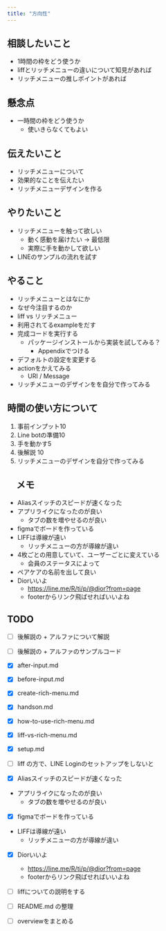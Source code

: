 ```yaml
---
title: "方向性"
---
```


## 相談したいこと
- 1時間の枠をどう使うか
- liffとリッチメニューの違いについて知見があれば
- リッチメニューの推しポイントがあれば

## 懸念点
- 一時間の枠をどう使うか
    - 使いきらなくてもよい

## 伝えたいこと

- リッチメニューについて
- 効果的なことを伝えたい
- リッチメニューデザインを作る

## やりたいこと
- リッチメニューを触って欲しい
  - 動く感動を届けたい → 最低限
  - 実際に手を動かして欲しい
- LINEのサンプルの流れを試す

## やること

- リッチメニューとはなにか
- なぜ今注目するのか
- liff vs リッチメニュー
- 利用されてるexampleをだす
- 完成コードを実行する
  - パッケージインストールから実装を試してみる？
    - Appendixでつける
- デフォルトの設定を変更する
- actionをかえてみる
    - URI / Message
- リッチメニューのデザインをを自分で作ってみる

## 時間の使い方について

1. 事前インプット10
2. Line botの準備10
3. 手を動かす5
5. 後解説 10
6. リッチメニューのデザインを自分で作ってみる

## 　メモ
- Aliasスイッチのスピードが速くなった
- アプリライクになったのが良い
  - タブの数を増やせるのが良い
- figmaでボードを作っている
- LIFFは導線が遠い
  - リッチメニューの方が導線が違い
- 4枚ごとの用意していて、ユーザーごとに変えている
  - 会員のステータスによって
- ペアケアの名前を出して良い
- Diorいいよ
  - https://line.me/R/ti/p/@dior?from=page
  - footerからリンク飛ばせればいいよね

## TODO

- [ ] 後解説の + アルファについて解説
- [ ] 後解説の + アルファのサンプルコード

- [x] after-input.md
- [x] before-input.md
- [x] create-rich-menu.md
- [x] handson.md
- [x] how-to-use-rich-menu.md
- [x] liff-vs-rich-menu.md
- [x] setup.md


- [ ] liff の方で、LINE Loginのセットアップをしないと

- [x] Aliasスイッチのスピードが速くなった
- アプリライクになったのが良い
  - タブの数を増やせるのが良い
- [x] figmaでボードを作っている
- LIFFは導線が遠い
  - リッチメニューの方が導線が違い
- [x] Diorいいよ
  - https://line.me/R/ti/p/@dior?from=page
  - footerからリンク飛ばせればいいよね

- [ ] liffについての説明をする
- [ ] README.md の整理
- [ ] overviewをまとめる